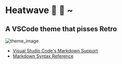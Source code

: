 # Heatwave :rainbow: :pill: ~

## A VSCode theme that pisses Retro

![theme_image](https://imgur.com/a/LkOcrFY)

- [Visual Studio Code's Markdown Support](https://i.imgur.com/1jJIeVj.png)
- [Markdown Syntax Reference](https://help.github.com/articles/markdown-basics/)
